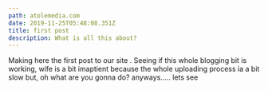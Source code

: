 ```yaml
---
path: atolemedia.com
date: 2019-11-25T05:48:08.351Z
title: first post
description: What is all this about?
---
```

Making here the first post to our site . Seeing if this whole blogging bit is working, wife is a bit imaptient because the whole uploading process ia a bit slow but, oh what are you gonna do? anyways..... lets see
